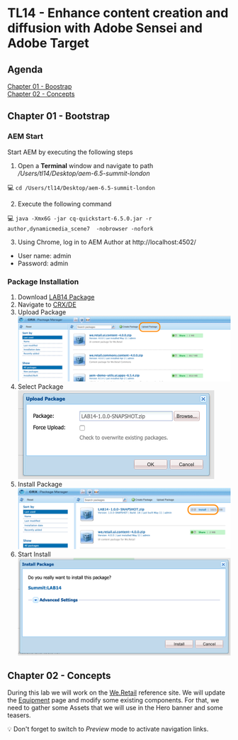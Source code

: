 # TL14 - Enhance content creation and diffusion with Adobe Sensei and Adobe Target

## Agenda
[Chapter 01 - Boostrap](#chapter-01---bootstrap)  
[Chapter 02 - Concepts](#chapter-02---concepts)  

## Chapter 01 - Bootstrap

### AEM Start
Start AEM by executing the following steps

1. Open a **Terminal** window and navigate to path */Users/tl14/Desktop/aem-6.5-summit-london*

:computer: `cd /Users/tl14/Desktop/aem-6.5-summit-london`

2. Execute the following command

:computer: `java -Xmx6G -jar cq-quickstart-6.5.0.jar -r author,dynamicmedia_scene7  -nobrowser -nofork`

3. Using Chrome, log in to AEM Author at http://localhost:4502/
* User name: admin
* Password: admin

### Package Installation

1. Download [LAB14 Package](https://github.com/fornacif/summit-emea-tl14/blob/master/package/LAB14-1.0.0-SNAPSHOT.zip?raw=true)
1. Navigate to [CRX/DE](http://localhost:4502/crx/packmgr/index.jsp)
1. Upload Package
<br/>![](screenshots/1.png)
1. Select Package
<br/>![](screenshots/2.png)
1. Install Package
<br/>![](screenshots/3.png)
1. Start Install
<br/>![](screenshots/4.png)

## Chapter 02 - Concepts

During this lab we will work on the [We.Retail](http://localhost:4502/editor.html/content/we-retail/us/en.html) reference site.
We will update the [Equipment](http://localhost:4502/editor.html/content/we-retail/us/en/equipment.html) page and modify some existing components.
For that, we need to gather some Assets that we will use in the Hero banner and some teasers.

:bulb: Don't forget to switch to *Preview* mode to activate navigation links.
